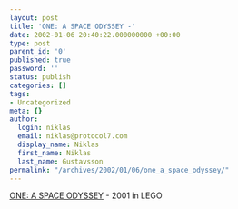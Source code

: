 ```yaml
---
layout: post
title: 'ONE: A SPACE ODYSSEY -'
date: 2002-01-06 20:40:22.000000000 +00:00
type: post
parent_id: '0'
published: true
password: ''
status: publish
categories: []
tags:
- Uncategorized
meta: {}
author:
  login: niklas
  email: niklas@protocol7.com
  display_name: Niklas
  first_name: Niklas
  last_name: Gustavsson
permalink: "/archives/2002/01/06/one_a_space_odyssey/"
---
```

[ONE: A SPACE ODYSSEY](http://spiteyourface.com/one/) - 2001 in LEGO

